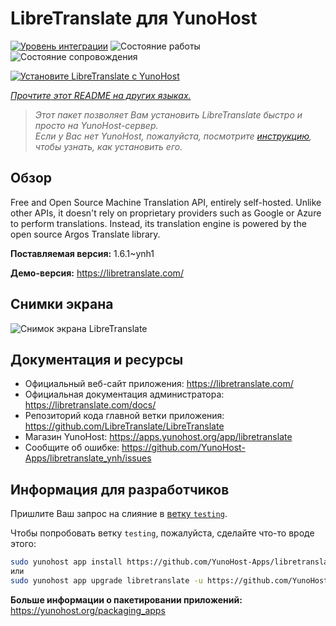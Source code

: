 <!--
Важно: этот README был автоматически сгенерирован <https://github.com/YunoHost/apps/tree/master/tools/readme_generator>
Он НЕ ДОЛЖЕН редактироваться вручную.
-->

# LibreTranslate для YunoHost

[![Уровень интеграции](https://dash.yunohost.org/integration/libretranslate.svg)](https://ci-apps.yunohost.org/ci/apps/libretranslate/) ![Состояние работы](https://ci-apps.yunohost.org/ci/badges/libretranslate.status.svg) ![Состояние сопровождения](https://ci-apps.yunohost.org/ci/badges/libretranslate.maintain.svg)

[![Установите LibreTranslate с YunoHost](https://install-app.yunohost.org/install-with-yunohost.svg)](https://install-app.yunohost.org/?app=libretranslate)

*[Прочтите этот README на других языках.](./ALL_README.md)*

> *Этот пакет позволяет Вам установить LibreTranslate быстро и просто на YunoHost-сервер.*  
> *Если у Вас нет YunoHost, пожалуйста, посмотрите [инструкцию](https://yunohost.org/install), чтобы узнать, как установить его.*

## Обзор

Free and Open Source Machine Translation API, entirely self-hosted. Unlike other APIs, it doesn't rely on proprietary providers such as Google or Azure to perform translations. Instead, its translation engine is powered by the open source Argos Translate library.


**Поставляемая версия:** 1.6.1~ynh1

**Демо-версия:** <https://libretranslate.com/>

## Снимки экрана

![Снимок экрана LibreTranslate](./doc/screenshots/screenshot.png)

## Документация и ресурсы

- Официальный веб-сайт приложения: <https://libretranslate.com/>
- Официальная документация администратора: <https://libretranslate.com/docs/>
- Репозиторий кода главной ветки приложения: <https://github.com/LibreTranslate/LibreTranslate>
- Магазин YunoHost: <https://apps.yunohost.org/app/libretranslate>
- Сообщите об ошибке: <https://github.com/YunoHost-Apps/libretranslate_ynh/issues>

## Информация для разработчиков

Пришлите Ваш запрос на слияние в [ветку `testing`](https://github.com/YunoHost-Apps/libretranslate_ynh/tree/testing).

Чтобы попробовать ветку `testing`, пожалуйста, сделайте что-то вроде этого:

```bash
sudo yunohost app install https://github.com/YunoHost-Apps/libretranslate_ynh/tree/testing --debug
или
sudo yunohost app upgrade libretranslate -u https://github.com/YunoHost-Apps/libretranslate_ynh/tree/testing --debug
```

**Больше информации о пакетировании приложений:** <https://yunohost.org/packaging_apps>
